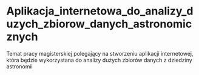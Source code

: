 # Aplikacja_internetowa_do_analizy_duzych_zbiorow_danych_astronomicznych
Temat pracy magisterskiej polegający na stworzeniu aplikacji internetowej, która będzie wykorzystana do analizy dużych zbiorów danych z dziedziny astronomii

